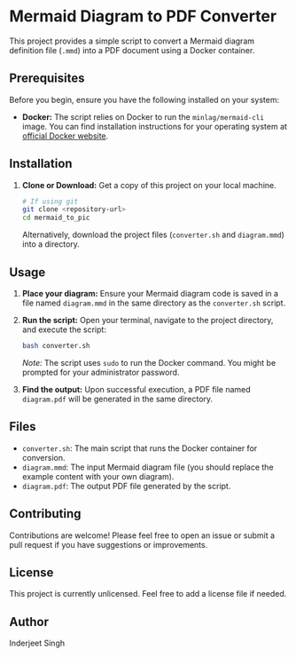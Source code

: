 # Mermaid Diagram to PDF Converter

This project provides a simple script to convert a Mermaid diagram definition file (`.mmd`) into a PDF document using a Docker container.

## Prerequisites

Before you begin, ensure you have the following installed on your system:

*   **Docker:** The script relies on Docker to run the `minlag/mermaid-cli` image. You can find installation instructions for your operating system at [official Docker website](https://hub.docker.com/layers/minlag/mermaid-cli/10.3.1/images/sha256-4c6aa006e29f6da23acb854295d1395da99f2bba51048adbd93d978bb8bf0aca).

## Installation

1.  **Clone or Download:** Get a copy of this project on your local machine.
    ```bash
    # If using git
    git clone <repository-url>
    cd mermaid_to_pic
    ```
    Alternatively, download the project files (`converter.sh` and `diagram.mmd`) into a directory.

## Usage

1.  **Place your diagram:** Ensure your Mermaid diagram code is saved in a file named `diagram.mmd` in the same directory as the `converter.sh` script.
2.  **Run the script:** Open your terminal, navigate to the project directory, and execute the script:
    ```bash
    bash converter.sh
    ```
    *Note:* The script uses `sudo` to run the Docker command. You might be prompted for your administrator password.

3.  **Find the output:** Upon successful execution, a PDF file named `diagram.pdf` will be generated in the same directory.

## Files

*   `converter.sh`: The main script that runs the Docker container for conversion.
*   `diagram.mmd`: The input Mermaid diagram file (you should replace the example content with your own diagram).
*   `diagram.pdf`: The output PDF file generated by the script.

## Contributing

Contributions are welcome! Please feel free to open an issue or submit a pull request if you have suggestions or improvements.

## License

This project is currently unlicensed. Feel free to add a license file if needed.

## Author

Inderjeet Singh 